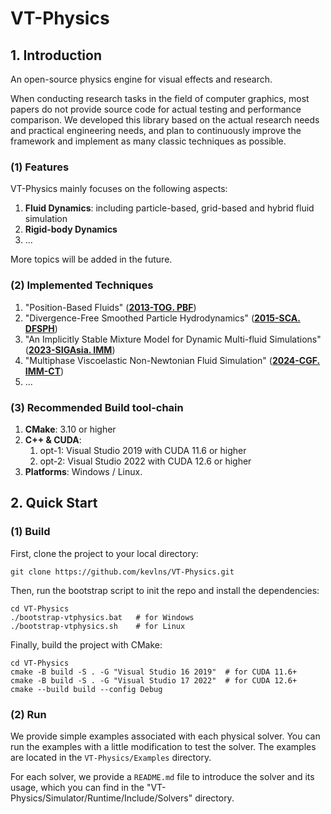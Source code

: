 # VT-Physics

## 1. Introduction

An open-source physics engine for visual effects and research.

When conducting research tasks in the field of computer graphics, most papers
do not provide source code for actual testing and performance comparison. We developed
this library based on the actual research needs and practical engineering needs, and plan to
continuously improve the framework and implement as many classic techniques as possible.

### (1) Features

VT-Physics mainly focuses on the following aspects:

1. **Fluid Dynamics**: including particle-based, grid-based and hybrid fluid simulation
2. **Rigid-body Dynamics**
3. ...

More topics will be added in the future.

### (2) Implemented Techniques
1. "Position-Based Fluids" (**[2013-TOG. PBF](http://mmacklin.com/pbf_sig_preprint.pdf)**)
2. "Divergence-Free Smoothed Particle Hydrodynamics" (**[2015-SCA. DFSPH](https://dl.acm.org/doi/abs/10.1145/2786784.2786796)**)
3. "An Implicitly Stable Mixture Model for Dynamic Multi-fluid Simulations" (**[2023-SIGAsia. IMM](https://dl.acm.org/doi/10.1145/3610548.3618215)**)
4. "Multiphase Viscoelastic Non-Newtonian Fluid Simulation" (**[2024-CGF. IMM-CT](https://dl.acm.org/doi/10.1111/cgf.15180)**)
5. ...

### (3) Recommended Build tool-chain

1. **CMake**: 3.10 or higher
2. **C++ & CUDA**:
    1. opt-1: Visual Studio 2019 with CUDA 11.6 or higher
    2. opt-2: Visual Studio 2022 with CUDA 12.6 or higher
3. **Platforms**: Windows / Linux.

## 2. Quick Start

### (1) Build

First, clone the project to your local directory:

```shell
git clone https://github.com/kevlns/VT-Physics.git
```

Then, run the bootstrap script to init the repo and install the dependencies:

```shell
cd VT-Physics
./bootstrap-vtphysics.bat   # for Windows
./bootstrap-vtphysics.sh    # for Linux
```

Finally, build the project with CMake:

```shell
cd VT-Physics
cmake -B build -S . -G "Visual Studio 16 2019"  # for CUDA 11.6+
cmake -B build -S . -G "Visual Studio 17 2022"  # for CUDA 12.6+
cmake --build build --config Debug
```

### (2) Run

We provide simple examples associated with each physical solver. You can run the examples with a little modification to
test the solver. The examples are located in the `VT-Physics/Examples` directory.

For each solver, we provide a `README.md` file to introduce the solver and its usage, which you can find in the "VT-Physics/Simulator/Runtime/Include/Solvers" directory.
